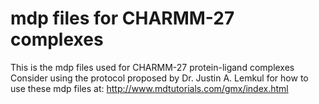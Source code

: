 # mdp files for CHARMM-27 complexes

This is the mdp files used for CHARMM-27 protein-ligand complexes
Consider using the protocol proposed by Dr. Justin A. Lemkul for how to use these mdp files at: http://www.mdtutorials.com/gmx/index.html
